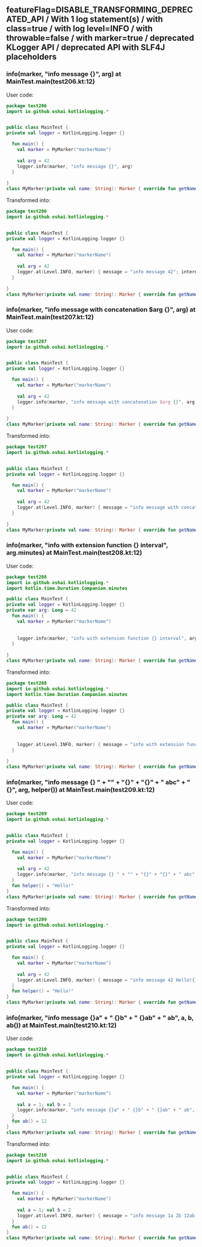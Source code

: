 ## featureFlag=DISABLE_TRANSFORMING_DEPRECATED_API / With 1 log statement(s) / with class=true / with log level=INFO / with throwable=false / with marker=true / deprecated KLogger API / deprecated API with SLF4J placeholders



###  info(marker, "info message {}", arg) at MainTest.main(test206.kt:12)

User code:
```kotlin
package test206
import io.github.oshai.kotlinlogging.*


public class MainTest {
private val logger = KotlinLogging.logger {}

  fun main() {
    val marker = MyMarker("markerName")
    
    val arg = 42
    logger.info(marker, "info message {}", arg)
  }
  
}
class MyMarker(private val name: String): Marker { override fun getName() = name }

```
  
Transformed into:
```kotlin
package test206
import io.github.oshai.kotlinlogging.*


public class MainTest {
private val logger = KotlinLogging.logger {}

  fun main() {
    val marker = MyMarker("markerName")
    
    val arg = 42
    logger.at(Level.INFO, marker) { message = "info message 42"; internalCompilerData = KLoggingEventBuilder.InternalCompilerData(messageTemplate = "info message {}")
  }
  
}
class MyMarker(private val name: String): Marker { override fun getName() = name }

```

###  info(marker, "info message with concatenation $arg {}", arg) at MainTest.main(test207.kt:12)

User code:
```kotlin
package test207
import io.github.oshai.kotlinlogging.*


public class MainTest {
private val logger = KotlinLogging.logger {}

  fun main() {
    val marker = MyMarker("markerName")
    
    val arg = 42
    logger.info(marker, "info message with concatenation $arg {}", arg)
  }
  
}
class MyMarker(private val name: String): Marker { override fun getName() = name }

```
  
Transformed into:
```kotlin
package test207
import io.github.oshai.kotlinlogging.*


public class MainTest {
private val logger = KotlinLogging.logger {}

  fun main() {
    val marker = MyMarker("markerName")
    
    val arg = 42
    logger.at(Level.INFO, marker) { message = "info message with concatenation 42 42"; internalCompilerData = KLoggingEventBuilder.InternalCompilerData(messageTemplate = "info message with concatenation 42 {}")
  }
  
}
class MyMarker(private val name: String): Marker { override fun getName() = name }

```

###  info(marker, "info with extension function {} interval", arg.minutes) at MainTest.main(test208.kt:12)

User code:
```kotlin
package test208
import io.github.oshai.kotlinlogging.*
import kotlin.time.Duration.Companion.minutes

public class MainTest {
private val logger = KotlinLogging.logger {}
private var arg: Long = 42
  fun main() {
    val marker = MyMarker("markerName")
    
    
    logger.info(marker, "info with extension function {} interval", arg.minutes)
  }
  
}
class MyMarker(private val name: String): Marker { override fun getName() = name }

```
  
Transformed into:
```kotlin
package test208
import io.github.oshai.kotlinlogging.*
import kotlin.time.Duration.Companion.minutes

public class MainTest {
private val logger = KotlinLogging.logger {}
private var arg: Long = 42
  fun main() {
    val marker = MyMarker("markerName")
    
    
    logger.at(Level.INFO, marker) { message = "info with extension function 42m interval"; internalCompilerData = KLoggingEventBuilder.InternalCompilerData(messageTemplate = "info with extension function {} interval")
  }
  
}
class MyMarker(private val name: String): Marker { override fun getName() = name }

```

###  info(marker, "info message {} " + "" + "{}" + "{}" + " abc" + " {}", arg, helper()) at MainTest.main(test209.kt:12)

User code:
```kotlin
package test209
import io.github.oshai.kotlinlogging.*


public class MainTest {
private val logger = KotlinLogging.logger {}

  fun main() {
    val marker = MyMarker("markerName")
    
    val arg = 42
    logger.info(marker, "info message {} " + "" + "{}" + "{}" + " abc" + " {}", arg, helper())
  }
  fun helper() = "Hello!"
}
class MyMarker(private val name: String): Marker { override fun getName() = name }

```
  
Transformed into:
```kotlin
package test209
import io.github.oshai.kotlinlogging.*


public class MainTest {
private val logger = KotlinLogging.logger {}

  fun main() {
    val marker = MyMarker("markerName")
    
    val arg = 42
    logger.at(Level.INFO, marker) { message = "info message 42 Hello!{} abc {}"; internalCompilerData = KLoggingEventBuilder.InternalCompilerData(messageTemplate = "info message {} {}{} abc {}")
  }
  fun helper() = "Hello!"
}
class MyMarker(private val name: String): Marker { override fun getName() = name }

```

###  info(marker, "info message {}a" + " {}b" + " {}ab" + " ab", a, b, ab()) at MainTest.main(test210.kt:12)

User code:
```kotlin
package test210
import io.github.oshai.kotlinlogging.*


public class MainTest {
private val logger = KotlinLogging.logger {}

  fun main() {
    val marker = MyMarker("markerName")
    
    val a = 1; val b = 2
    logger.info(marker, "info message {}a" + " {}b" + " {}ab" + " ab", a, b, ab())
  }
  fun ab() = 12
}
class MyMarker(private val name: String): Marker { override fun getName() = name }

```
  
Transformed into:
```kotlin
package test210
import io.github.oshai.kotlinlogging.*


public class MainTest {
private val logger = KotlinLogging.logger {}

  fun main() {
    val marker = MyMarker("markerName")
    
    val a = 1; val b = 2
    logger.at(Level.INFO, marker) { message = "info message 1a 2b 12ab ab"; internalCompilerData = KLoggingEventBuilder.InternalCompilerData(messageTemplate = "info message {}a {}b {}ab ab")
  }
  fun ab() = 12
}
class MyMarker(private val name: String): Marker { override fun getName() = name }

```
